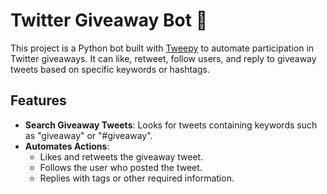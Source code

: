 # Twitter Giveaway Bot 🤖

This project is a Python bot built with [Tweepy](https://www.tweepy.org/) to automate participation in Twitter giveaways. It can like, retweet, follow users, and reply to giveaway tweets based on specific keywords or hashtags.

## Features
- **Search Giveaway Tweets**: Looks for tweets containing keywords such as "giveaway" or "#giveaway".
- **Automates Actions**: 
  - Likes and retweets the giveaway tweet.
  - Follows the user who posted the tweet.
  - Replies with tags or other required information.
